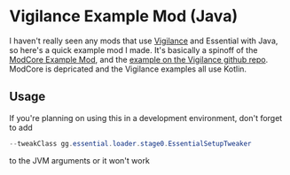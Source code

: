 # Vigilance Example Mod (Java)
I haven't really seen any mods that use [Vigilance](https://github.com/Sk1erLLC/Vigilance) and Essential with Java, so here's a quick example mod I made.
It's basically a spinoff of the [ModCore Example Mod](https://github.com/Sk1erLLC/ModCore-Example-Mod), and the [example on the Vigilance github repo](https://github.com/Sk1erLLC/Vigilance/tree/master/src/main/kotlin/gg/essential/vigilance/example). ModCore is depricated and the Vigilance examples all use Kotlin.

## Usage
If you're planning on using this in a development environment, don't forget to add
```java
--tweakClass gg.essential.loader.stage0.EssentialSetupTweaker
```
to the JVM arguments or it won't work

